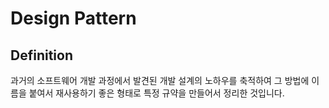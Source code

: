 # Design Pattern

## Definition

과거의 소프트웨어 개발 과정에서 발견된 개발 설계의 노하우를 축적하여 그 방법에 이름을 붙여서 재사용하기 좋은 형태로 특정 규약을 만들어서 정리한 것입니다.